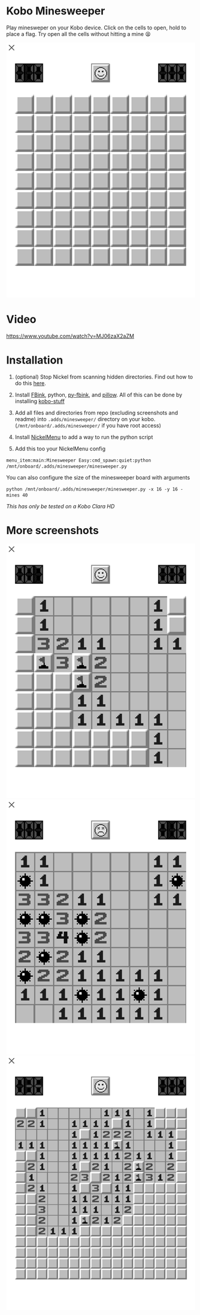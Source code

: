# Kobo Minesweeper
Play minesweper on your Kobo device. Click on the cells to open, hold to place a flag. Try open all the cells without hitting a mine 😫

![](https://github.com/SheepWizard/kobo-minesweeper/blob/main/screenshots/screenshot_2.png?raw=true)

# Video

https://www.youtube.com/watch?v=MJ06zaX2aZM

# Installation

1. (optional)
  Stop Nickel from scanning hidden directories. Find out how to do this [here](https://github.com/koreader/koreader/wiki/Installation-on-Kobo-devices#important-notes).

2. Install [FBink](https://www.mobileread.com/forums/showthread.php?t=299110"), python, [py-fbink](https://github.com/NiLuJe/py-fbink), and [pillow](https://pypi.org/project/Pillow/). All of this can be done by installing [kobo-stuff](https://www.mobileread.com/forums/showthread.php?t=254214)

3. Add all files and directories from repo (excluding screenshots and readme) into `.adds/minesweeper/` directory on your kobo. (`/mnt/onboard/.adds/minesweeper/` if you have root access)

4. Install [NickelMenu](https://github.com/pgaskin/NickelMenu/releases) to add a way to run the python script

5. Add this too your NickelMenu config
```
menu_item:main:Minesweeper Easy:cmd_spawn:quiet:python /mnt/onboard/.adds/minesweeper/minesweeper.py
```
You can also configure the size of the minesweeper board with arguments
```
python /mnt/onboard/.adds/minesweeper/minesweeper.py -x 16 -y 16 -mines 40
```

*This has only be tested on a Kobo Clara HD*

# More screenshots

![](https://github.com/SheepWizard/kobo-minesweeper/blob/main/screenshots/screenshot_3.png?raw=true)
![](https://github.com/SheepWizard/kobo-minesweeper/blob/main/screenshots/screenshot_4.png?raw=true)
![](https://github.com/SheepWizard/kobo-minesweeper/blob/main/screenshots/screenshot_1.png?raw=true)

